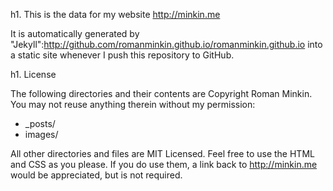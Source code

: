 h1. This is the data for my website http://minkin.me

It is automatically generated by "Jekyll":http://github.com/romanminkin.github.io/romanminkin.github.io into a static site whenever I push this repository to GitHub.

h1. License

The following directories and their contents are Copyright Roman Minkin. You may not reuse anything therein without my permission:

* _posts/
* images/

All other directories and files are MIT Licensed. Feel free to use the HTML and CSS as you please. If you do use them, a link back to http://minkin.me would be appreciated, but is not required.
